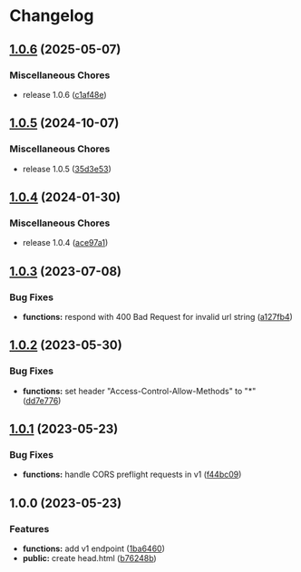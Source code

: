 # Changelog

## [1.0.6](https://github.com/corsmirror/corsmirror-cf/compare/v1.0.5...v1.0.6) (2025-05-07)

### Miscellaneous Chores

- release 1.0.6 ([c1af48e](https://github.com/corsmirror/corsmirror-cf/commit/c1af48ec3d6378e0d66be22ce27425b1cc730e6d))

## [1.0.5](https://github.com/corsmirror/corsmirror-cf/compare/v1.0.4...v1.0.5) (2024-10-07)

### Miscellaneous Chores

- release 1.0.5 ([35d3e53](https://github.com/corsmirror/corsmirror-cf/commit/35d3e535bb2da21205e9b7867725910e1dc760aa))

## [1.0.4](https://github.com/corsmirror/corsmirror-cf/compare/v1.0.3...v1.0.4) (2024-01-30)

### Miscellaneous Chores

- release 1.0.4 ([ace97a1](https://github.com/corsmirror/corsmirror-cf/commit/ace97a15d6639a327b86b568ca378e88426df753))

## [1.0.3](https://github.com/corsmirror/corsmirror-cf/compare/v1.0.2...v1.0.3) (2023-07-08)

### Bug Fixes

- **functions:** respond with 400 Bad Request for invalid url string ([a127fb4](https://github.com/corsmirror/corsmirror-cf/commit/a127fb4f404973c628e5d2fc3efd26a55286d9c0))

## [1.0.2](https://github.com/corsmirror/corsmirror-cf/compare/v1.0.1...v1.0.2) (2023-05-30)

### Bug Fixes

- **functions:** set header "Access-Control-Allow-Methods" to "\*" ([dd7e776](https://github.com/corsmirror/corsmirror-cf/commit/dd7e77640d9bf785975f370d8dcd637dd3c4a496))

## [1.0.1](https://github.com/corsmirror/corsmirror-cf/compare/v1.0.0...v1.0.1) (2023-05-23)

### Bug Fixes

- **functions:** handle CORS preflight requests in v1 ([f44bc09](https://github.com/corsmirror/corsmirror-cf/commit/f44bc090a1c9778f5757a0192185d489eb747d60))

## 1.0.0 (2023-05-23)

### Features

- **functions:** add v1 endpoint ([1ba6460](https://github.com/corsmirror/corsmirror-cf/commit/1ba6460b1bde47a61e99b56cda8f9c926b8d38b0))
- **public:** create head.html ([b76248b](https://github.com/corsmirror/corsmirror-cf/commit/b76248b536238ea447598572da2d7678b29a88a4))
